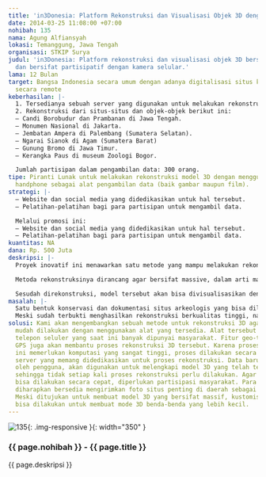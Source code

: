 ```yaml
---
title: 'in3Donesia: Platform Rekonstruksi dan Visualisasi Objek 3D dengan Kamera Selular.'
date: 2014-03-25 11:08:00 +07:00
nohibah: 135
nama: Agung Alfiansyah
lokasi: Temanggung, Jawa Tengah
organisasi: STKIP Surya
judul: 'in3Donesia: Platform rekonstruksi dan visualisasi objek 3D berskala masif
  dan bersifat partisipatif dengan kamera selular.'
lama: 12 Bulan
target: Bangsa Indonesia secara umum dengan adanya digitalisasi situs kita bisa mengunjungi
  secara remote
keberhasilan: |-
  1. Tersedianya sebuah server yang digunakan untuk melakukan rekonstruksi model 3D, menyimpan model-model tersebut dan menyediakan sarana berbasis web untuk menampilkan model.
  2. Rekonstruksi dari situs-situs dan objek-objek berikut ini:
  – Candi Borobudur dan Prambanan di Jawa Tengah.
  – Monumen Nasional di Jakarta.
  – Jembatan Ampera di Palembang (Sumatera Selatan).
  – Ngarai Sianok di Agam (Sumatera Barat)
  – Gunung Bromo di Jawa Timur.
  – Kerangka Paus di museum Zoologi Bogor.

  Jumlah partisipan dalam pengambilan data: 300 orang.
tipe: Piranti Lunak untuk melakukan rekonstruksi model 3D dengan menggunakan kamera
  handphone sebagai alat pengambilan data (baik gambar maupun film).
strategi: |-
  – Website dan social media yang didedikasikan untuk hal tersebut.
  – Pelatihan-pelatihan bagi para partisipan untuk mengambil data.

  Melalui promosi ini:
  – Website dan social media yang didedikasikan untuk hal tersebut.
  – Pelatihan-pelatihan bagi para partisipan untuk mengambil data.
kuantitas: NA
dana: Rp. 500 Juta
deskripsi: |-
  Proyek inovatif ini menawarkan satu metode yang mampu melakukan rekonstruksi 3D dengan menggunakan berbagai ragam kamera telepon seluler. Projek ini ditujukan untuk rekonstruksi model 3D dari berbagai macam objek, terutama situs arkeologis bernilai sejarah (candi, tempat ibadah kuno, monumen …), bentang alam (lembah, ngarai, pegunungan, goa, luweng …) maupun objek pariwisata dan situs-situs lainnya.

  Metoda rekonstruksinya dirancang agar bersifat massive, dalam arti mampu melakukan rekonstruksi 3D dalam skala yang besar, paling tidak setingkat satu kota/situs seluas 100 hektar, bisa dibangun model 3D-nya. Selain itu, metoda ini juga bersifat partisipatif, dimana semua orang dengan menggunakan apapun kamera digital yang dimilikinya bisa membantu pengambilan data untuk rekonstruksi 3D ini.

  Sesudah direkonstruksi, model tersebut akan bisa divisualisasikan dengan menggunakan berbagai macam platform penampil model 3D baik berbasis mobile, tablet maupun komputer yang sesuai. Selain divisualisasikan, informasi tambahan mengenai model 3D tersebut bisa juga ditambahkan, sesuai dengan posisi penglihatan pengamat di ruang 3D. Pengembangan yang lebih jauh bisa melibatkan teknologi “augmented reality”, dimana model tersebut bisa diamati melalui kamera dan kemudian secara virtual gambar/informasi tambahan yang dibuat dari model 3D tersebut bisa ditampilkan melalui layar kamera pengguna.
masalah: |-
  Satu bentuk konservasi dan dokumentasi situs arkeologis yang bisa dilakukan teriring dengan hadirnya komputer adalah dengan bentuknya dalam format digital. Cara yang konvensional yang paling sering dilakukan adalah menggunakan scanner 3D, dengan melakukan scanning perbagian kemudian menggabung-gabungkan setiap patch sehingga terbentuk model yang utuh. Scanner 3D biasanya dibangun dengan menggunakan teknologi laser dan beberapa kamera yang mengambil gambar proyeksi dari laser secara simultan. Cara lain yang memungkinkan pengambilan berskala besar dan real time adalah dengan menggunakan RADAR. (lihat http://archive.cyark.org/)
  Meski sudah terbukti menghasilkan rekonstruksi berkualitas tinggi, namun alat yang diperlukan untuk sangat tinggi secara ekonomis. Selain itu, sistem tersebut juga memerlukan banyak SDM berkemampuan tinggi untuk menjalankannya. Hal ini tentu menjadi kendala tersendiri bagi bangsa Indonesia jika ingin melakukan digitalisasi dan pengarsipan situs-situs sejarah.
solusi: Kami akan mengembangkan sebuah metode untuk rekonstruksi 3D agar bisa lebih
  mudah dilakukan dengan menggunakan alat yang tersedia. Alat tersebut adalah kamera-kamera
  telepon seluler yang saat ini banyak dipunyai masyarakat. Fitur geo-tagging dan
  GPS juga akan membantu proses rekonstruksi 3D tersebut. Karena proses rekonstruksi
  ini memerlukan komputasi yang sangat tinggi, proses dilakukan secara remote di satu
  server yang memang didedikasikan untuk proses rekonstruksi. Data baru yang diupload
  oleh pengguna, akan digunakan untuk melengkapi model 3D yang telah terbangun (incremental),
  sehingga tidak setiap kali proses rekonstruksi perlu dilakukan. Agar pengambilan
  bisa dilakukan secara cepat, diperlukan partisipasi masyarakat. Para partisipan
  diharapkan bersedia mengirimkan foto situs penting di daerah sebagai bahan rekonstruksi.
  Meski ditujukan untuk membuat model 3D yang bersifat massif, kustomisasi diharapkan
  bisa dilakukan untuk membuat mode 3D benda-benda yang lebih kecil.
---
```


![135](/static/img/hibahcms/135.png){: .img-responsive }{: width="350" }

### {{ page.nohibah }} - {{ page.title }}

{{ page.deskripsi }}

